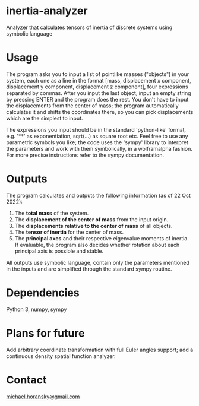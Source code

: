 # inertia-analyzer
Analyzer that calculates tensors of inertia of discrete systems using symbolic language

# Usage
The program asks you to input a list of pointlike masses ("objects") in your system, each one as a line in the format [mass, displacement x component, displacement y component, displacement z component], four expressions separated by commas. After you input the last object, input an empty string by pressing ENTER and the program does the rest. You don't have to input the displacements from the center of mass; the program automatically calculates it and shifts the coordinates there, so you can pick displacements which are the simplest to input.

The expressions you input should be in the standard 'python-like' format, e.g. '**' as exponentiation, sqrt(...) as square root etc. Feel free to use any parametric symbols you like; the code uses the 'sympy' library to interpret the parameters and work with them symbolically, in a wolframalpha fashion. For more precise instructions refer to the sympy documentation.

# Outputs
The program calculates and outputs the following information (as of 22 Oct 2022):
1. The **total mass** of the system.
2. The **displacement of the center of mass** from the input origin.
3. The **displacements relative to the center of mass** of all objects.
4. The **tensor of inertia** for the center of mass.
5. The **principal axes** and their respective eigenvalue moments of inertia. If evaluable, the program also decides whether rotation about each principal axis is possible and stable.

All outputs use symbolic language, contain only the parameters mentioned in the inputs and are simplified through the standard sympy routine.

# Dependencies
Python 3, numpy, sympy

# Plans for future
Add arbitrary coordinate transformation with full Euler angles support; add a continuous density spatial function analyzer.

# Contact
michael.horansky@gmail.com
